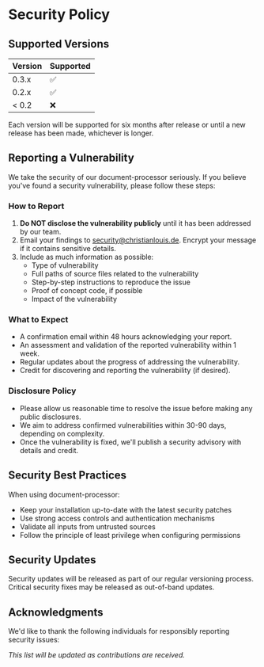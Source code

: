 # Security Policy

## Supported Versions

| Version | Supported          |
| ------- | ------------------ |
| 0.3.x   | :white_check_mark: |
| 0.2.x   | :white_check_mark: |
| < 0.2   | :x:                |

Each version will be supported for six months after release or until a new release has been made, whichever is longer.

## Reporting a Vulnerability

We take the security of our document-processor seriously. If you believe you've found a security vulnerability, please follow these steps:

### How to Report

1. **Do NOT disclose the vulnerability publicly** until it has been addressed by our team.
2. Email your findings to [security@christianlouis.de](mailto:security@christianlouis.de). Encrypt your message if it contains sensitive details.
3. Include as much information as possible:
   - Type of vulnerability
   - Full paths of source files related to the vulnerability
   - Step-by-step instructions to reproduce the issue
   - Proof of concept code, if possible
   - Impact of the vulnerability

### What to Expect

- A confirmation email within 48 hours acknowledging your report.
- An assessment and validation of the reported vulnerability within 1 week.
- Regular updates about the progress of addressing the vulnerability.
- Credit for discovering and reporting the vulnerability (if desired).

### Disclosure Policy

- Please allow us reasonable time to resolve the issue before making any public disclosures.
- We aim to address confirmed vulnerabilities within 30-90 days, depending on complexity.
- Once the vulnerability is fixed, we'll publish a security advisory with details and credit.

## Security Best Practices

When using document-processor:
- Keep your installation up-to-date with the latest security patches
- Use strong access controls and authentication mechanisms
- Validate all inputs from untrusted sources
- Follow the principle of least privilege when configuring permissions

## Security Updates

Security updates will be released as part of our regular versioning process. Critical security fixes may be released as out-of-band updates.

## Acknowledgments

We'd like to thank the following individuals for responsibly reporting security issues:

*This list will be updated as contributions are received.*
